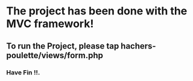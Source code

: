 # The project has been done with the MVC framework!
## To run the Project, please tap hachers-poulette/views/form.php
### Have Fin !!.
